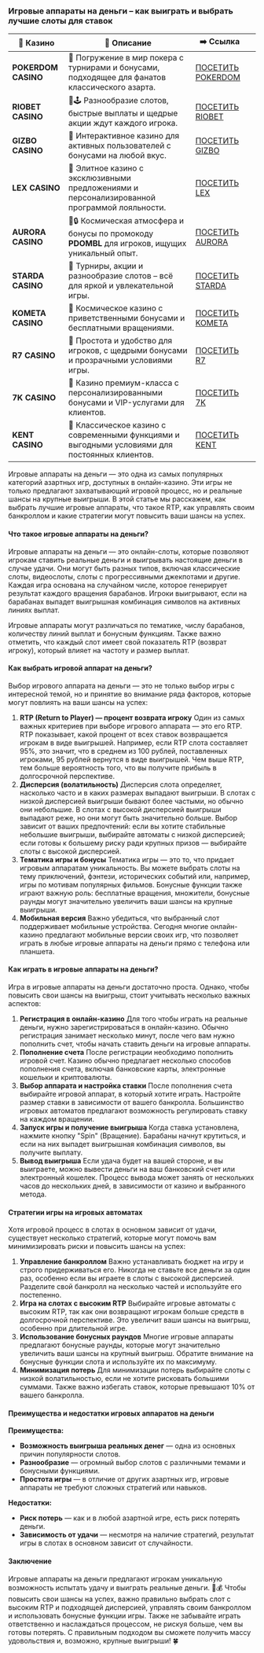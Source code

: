 ### Игровые аппараты на деньги – как выиграть и выбрать лучшие слоты для ставок
| 🎰 Казино           | 📜 Описание                                                                                       | ➡️ Ссылка                                                                                          |   |
| ------------------- | ------------------------------------------------------------------------------------------------- | -------------------------------------------------------------------------------------------------- | - |
| **POKERDOM CASINO** | 🎲 Погружение в мир покера с турнирами и бонусами, подходящее для фанатов классического азарта.   | [ПОСЕТИТЬ POKERDOM](https://brandplay.link/FwVc4f)                                                 |   |
| **RIOBET CASINO**   | 🌟🕹️ Разнообразие слотов, быстрые выплаты и щедрые акции ждут каждого игрока.                    | [ПОСЕТИТЬ RIOBET](https://brandplay.link/TnjsxFvH)                                                 |   |
| **GIZBO CASINO**    | 🚀 Интерактивное казино для активных пользователей с бонусами на любой вкус.                      | [ПОСЕТИТЬ GIZBO](https://brandplay.link/rvzLrVLp)                                                  |   |
| **LEX CASINO**      | 🎰 Элитное казино с эксклюзивными предложениями и персонализированной программой лояльности.      | [ПОСЕТИТЬ LEX](https://brandplay.link/VMqNXPFs)                                                    |   |
| **AURORA CASINO**   | 🌌🔒 Космическая атмосфера и бонусы по промокоду **PDOMBL** для игроков, ищущих уникальный опыт. | [ПОСЕТИТЬ AURORA](https://10trafic-stat2.com/click/668546556bcc6313411604bc/6766/13031/subaccount) |   |
| **STARDA CASINO**   | 🌠 Турниры, акции и разнообразие слотов – всё для яркой и увлекательной игры.                     | [ПОСЕТИТЬ STARDA](https://brandplay.link/HDcDrxLk)                                                 |   |
| **KOMETA CASINO**   | 💫 Космическое казино с приветственными бонусами и бесплатными вращениями.                        | [ПОСЕТИТЬ KOMETA](https://brandplay.link/jHzFFYGv)                                                 |   |
| **R7 CASINO**       | 🎯 Простота и удобство для игроков, с щедрыми бонусами и прозрачными условиями игры.              | [ПОСЕТИТЬ R7](https://brandplay.link/dByFXP7h)                                                     |   |
| **7K CASINO**       | 💎 Казино премиум-класса с персонализированными бонусами и VIP-услугами для клиентов.             | [ПОСЕТИТЬ 7K](https://brandplay.link/dd46bNgD)                                                     |   |
| **KENT CASINO**     | 🎲 Классическое казино с современными функциями и выгодными условиями для постоянных клиентов.    | [ПОСЕТИТЬ KENT](https://brandplay.link/XRH1g6Vb)                                                   |   |
Игровые аппараты на деньги — это одна из самых популярных категорий азартных игр, доступных в онлайн-казино. Эти игры не только предлагают захватывающий игровой процесс, но и реальные шансы на крупные выигрыши. В этой статье мы расскажем, как выбрать лучшие игровые аппараты, что такое RTP, как управлять своим банкроллом и какие стратегии могут повысить ваши шансы на успех.

#### Что такое игровые аппараты на деньги?

Игровые аппараты на деньги — это онлайн-слоты, которые позволяют игрокам ставить реальные деньги и выигрывать настоящие деньги в случае удачи. Они могут быть разных типов, включая классические слоты, видеослоты, слоты с прогрессивными джекпотами и другие. Каждая игра основана на случайном числе, которое генерирует результат каждого вращения барабанов. Игроки выигрывают, если на барабанах выпадет выигрышная комбинация символов на активных линиях выплат.

Игровые аппараты могут различаться по тематике, числу барабанов, количеству линий выплат и бонусным функциям. Также важно отметить, что каждый слот имеет свой показатель RTP (возврат игроку), который влияет на частоту и размер выплат.

#### Как выбрать игровой аппарат на деньги?

Выбор игрового аппарата на деньги — это не только выбор игры с интересной темой, но и принятие во внимание ряда факторов, которые могут повлиять на ваши шансы на успех:

1. **RTP (Return to Player) — процент возврата игроку**
   Один из самых важных критериев при выборе игрового аппарата — это его RTP. RTP показывает, какой процент от всех ставок возвращается игрокам в виде выигрышей. Например, если RTP слота составляет 95%, это значит, что в среднем из 100 рублей, поставленных игроками, 95 рублей вернутся в виде выигрышей. Чем выше RTP, тем больше вероятность того, что вы получите прибыль в долгосрочной перспективе.
2. **Дисперсия (волатильность)**
   Дисперсия слота определяет, насколько часто и в каких размерах выпадают выигрыши. В слотах с низкой дисперсией выигрыши бывают более частыми, но обычно они небольшие. В слотах с высокой дисперсией выигрыши выпадают реже, но они могут быть значительно больше. Выбор зависит от ваших предпочтений: если вы хотите стабильные небольшие выигрыши, выбирайте автоматы с низкой дисперсией; если готовы к большему риску ради крупных призов — выбирайте слоты с высокой дисперсией.
3. **Тематика игры и бонусы**
   Тематика игры — это то, что придает игровым аппаратам уникальность. Вы можете выбрать слоты на тему приключений, фэнтези, исторических событий или, например, игры по мотивам популярных фильмов. Бонусные функции также играют важную роль: бесплатные вращения, множители, бонусные раунды могут значительно увеличить ваши шансы на крупные выигрыши.
4. **Мобильная версия**
   Важно убедиться, что выбранный слот поддерживает мобильные устройства. Сегодня многие онлайн-казино предлагают мобильные версии своих игр, что позволяет играть в любые игровые аппараты на деньги прямо с телефона или планшета.

#### Как играть в игровые аппараты на деньги?

Игра в игровые аппараты на деньги достаточно проста. Однако, чтобы повысить свои шансы на выигрыш, стоит учитывать несколько важных аспектов:

1. **Регистрация в онлайн-казино**
   Для того чтобы играть на реальные деньги, нужно зарегистрироваться в онлайн-казино. Обычно регистрация занимает несколько минут, после чего вам нужно пополнить счет, чтобы начать ставить деньги на игровые аппараты.
2. **Пополнение счета**
   После регистрации необходимо пополнить игровой счет. Казино обычно предлагает несколько способов пополнения счета, включая банковские карты, электронные кошельки и криптовалюты.
3. **Выбор аппарата и настройка ставки**
   После пополнения счета выбирайте игровой аппарат, в который хотите играть. Настройте размер ставки в зависимости от вашего банкролла. Большинство игровых автоматов предлагают возможность регулировать ставку на каждом вращении.
4. **Запуск игры и получение выигрыша**
   Когда ставка установлена, нажмите кнопку "Spin" (Вращение). Барабаны начнут крутиться, и если на них выпадет выигрышная комбинация символов, вы получите выплату.
5. **Вывод выигрыша**
   Если удача будет на вашей стороне, и вы выиграете, можно вывести деньги на ваш банковский счет или электронный кошелек. Процесс вывода может занять от нескольких часов до нескольких дней, в зависимости от казино и выбранного метода.

#### Стратегии игры на игровых автоматах

Хотя игровой процесс в слотах в основном зависит от удачи, существует несколько стратегий, которые могут помочь вам минимизировать риски и повысить шансы на успех:

1. **Управление банкроллом**
   Важно устанавливать бюджет на игру и строго придерживаться его. Никогда не ставьте все деньги за один раз, особенно если вы играете в слоты с высокой дисперсией. Разделите свой банкролл на несколько частей и используйте его постепенно.
2. **Игра на слотах с высоким RTP**
   Выбирайте игровые автоматы с высоким RTP, так как они возвращают игрокам больше средств в долгосрочной перспективе. Это увеличит ваши шансы на выигрыш, особенно при длительной игре.
3. **Использование бонусных раундов**
   Многие игровые аппараты предлагают бонусные раунды, которые могут значительно увеличить ваши шансы на крупный выигрыш. Обратите внимание на бонусные функции слота и используйте их по максимуму.
4. **Минимизация потерь**
   Для минимизации потерь выбирайте слоты с низкой волатильностью, если не хотите рисковать большими суммами. Также важно избегать ставок, которые превышают 10% от вашего банкролла.

#### Преимущества и недостатки игровых аппаратов на деньги

**Преимущества:**

* **Возможность выигрыша реальных денег** — одна из основных причин популярности слотов.
* **Разнообразие** — огромный выбор слотов с различными темами и бонусными функциями.
* **Простота игры** — в отличие от других азартных игр, игровые аппараты не требуют сложных стратегий или навыков.

**Недостатки:**

* **Риск потерь** — как и в любой азартной игре, есть риск потерять деньги.
* **Зависимость от удачи** — несмотря на наличие стратегий, результат игры в слотах в основном зависит от случайности.

#### Заключение

Игровые аппараты на деньги предлагают игрокам уникальную возможность испытать удачу и выиграть реальные деньги. 🎰💰 Чтобы повысить свои шансы на успех, важно правильно выбрать слот с высоким RTP и подходящей дисперсией, управлять своим банкроллом и использовать бонусные функции игры. Также не забывайте играть ответственно и наслаждаться процессом, не рискуя больше, чем вы готовы потерять. С правильным подходом вы сможете получить массу удовольствия и, возможно, крупные выигрыши! 🍀
